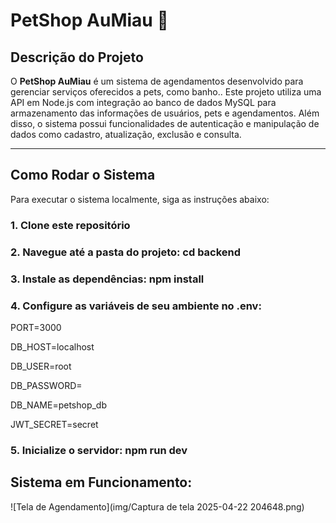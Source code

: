 # PetShop AuMiau 🐾

## Descrição do Projeto

O **PetShop AuMiau** é um sistema de agendamentos desenvolvido para gerenciar serviços oferecidos a pets, como banho.. Este projeto utiliza uma API em Node.js com integração ao banco de dados MySQL para armazenamento das informações de usuários, pets e agendamentos. Além disso, o sistema possui funcionalidades de autenticação e manipulação de dados como cadastro, atualização, exclusão e consulta.

---

## Como Rodar o Sistema

Para executar o sistema localmente, siga as instruções abaixo:

### 1. Clone este repositório

### 2. Navegue até a pasta do projeto: cd backend

### 3. Instale as dependências: npm install

### 4. Configure as variáveis de seu ambiente no .env:

PORT=3000

DB_HOST=localhost

DB_USER=root

DB_PASSWORD=

DB_NAME=petshop_db

JWT_SECRET=secret

### 5. Inicialize o servidor: npm run dev


## Sistema em Funcionamento: 

![Tela de Agendamento](img/Captura de tela 2025-04-22 204648.png)

###
